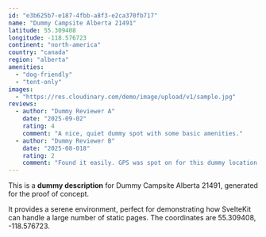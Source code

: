 ```yaml
---
id: "e3b625b7-e187-4fbb-a8f3-e2ca370fb717"
name: "Dummy Campsite Alberta 21491"
latitude: 55.309408
longitude: -118.576723
continent: "north-america"
country: "canada"
region: "alberta"
amenities:
  - "dog-friendly"
  - "tent-only"
images:
  - "https://res.cloudinary.com/demo/image/upload/v1/sample.jpg"
reviews:
  - author: "Dummy Reviewer A"
    date: "2025-09-02"
    rating: 4
    comment: "A nice, quiet dummy spot with some basic amenities."
  - author: "Dummy Reviewer B"
    date: "2025-08-018"
    rating: 2
    comment: "Found it easily. GPS was spot on for this dummy location."
---
```


This is a **dummy description** for Dummy Campsite Alberta 21491, generated for the proof of concept.

It provides a serene environment, perfect for demonstrating how SvelteKit can handle a large number of static pages. The coordinates are 55.309408, -118.576723.
